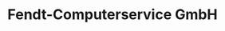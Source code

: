 ---
title: "Fendt-Computerservice GmbH"
url: /ismaning/fendt-computerservice-gmbh/
shop: Computer
---